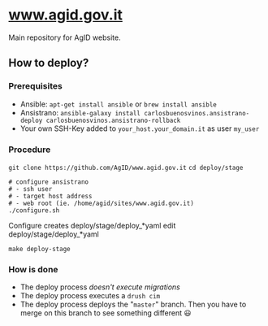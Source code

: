 # www.agid.gov.it

Main repository for AgID website.

## How to deploy?

### Prerequisites

* Ansible: `apt-get install ansible` or `brew install ansible`
* Ansistrano: `ansible-galaxy install carlosbuenosvinos.ansistrano-deploy carlosbuenosvinos.ansistrano-rollback`
* Your own SSH-Key added to `your_host.your_domain.it` as user `my_user`

### Procedure


`git clone https://github.com/AgID/www.agid.gov.it`
`cd deploy/stage`

```
# configure ansistrano
# - ssh user
# - target host address
# - web root (ie. /home/agid/sites/www.agid.gov.it)
./configure.sh
```

Configure creates deploy/stage/deploy_*yaml
edit deploy/stage/deploy_*yaml

`make deploy-stage`

### How is done

* The deploy process *doesn't execute migrations*
* The deploy process executes a `drush cim`
* The deploy process deploys the "`master`" branch. Then you have to merge on this branch to see something different :smiley:
